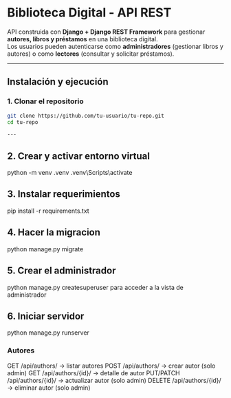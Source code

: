 # Biblioteca Digital - API REST

API construida con **Django + Django REST Framework** para gestionar **autores, libros y préstamos** en una biblioteca digital.  
Los usuarios pueden autenticarse como **administradores** (gestionar libros y autores) o como **lectores** (consultar y solicitar préstamos).

---

## Instalación y ejecución

### 1. Clonar el repositorio
```bash
git clone https://github.com/tu-usuario/tu-repo.git
cd tu-repo

---
```
## 2. Crear y activar entorno virtual 
python -m venv .venv
.venv\Scripts\activate     
## 3. Instalar requerimientos
pip install -r requirements.txt
## 4. Hacer la migracion
python manage.py migrate
## 5. Crear el administrador
python manage.py createsuperuser para acceder a la vista de administrador 
## 6. Iniciar servidor
python manage.py runserver

### Autores
GET /api/authors/ → listar autores
POST /api/authors/ → crear autor (solo admin)
GET /api/authors/{id}/ → detalle de autor
PUT/PATCH /api/authors/{id}/ → actualizar autor (solo admin)
DELETE /api/authors/{id}/ → eliminar autor (solo admin)


